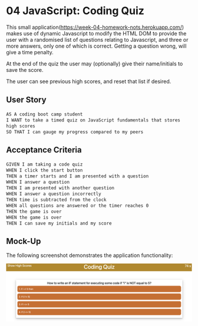 # 04 JavaScript: Coding Quiz

This small application(https://week-04-homework-nots.herokuapp.com/) makes use of dynamic Javascript to modify the HTML DOM
to provide the user with a randomised list of questions relating to Javascript, and three or more answers, only one of which is correct.  Getting a question wrong, will give a time penalty.

At the end of the quiz the user may (optionally) give their name/initials to save the score.

The user can see previous high scores, and reset that list if desired.

## User Story 

```
AS A coding boot camp student
I WANT to take a timed quiz on JavaScript fundamentals that stores high scores
SO THAT I can gauge my progress compared to my peers
```

## Acceptance Criteria

```
GIVEN I am taking a code quiz
WHEN I click the start button
THEN a timer starts and I am presented with a question
WHEN I answer a question
THEN I am presented with another question
WHEN I answer a question incorrectly
THEN time is subtracted from the clock
WHEN all questions are answered or the timer reaches 0
THEN the game is over
WHEN the game is over
THEN I can save my initials and my score
```

## Mock-Up

The following screenshot demonstrates the application functionality:

![A user clicks through an interactive coding quiz, then enters initials to save the high score before resetting and starting over.](./public/assets/img/screenshot.png)
